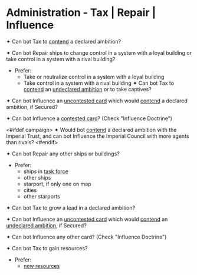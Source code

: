 # Administration - Tax | Repair | Influence

✦ <!-- priority=1 --> Can bot Tax to <ins>contend</ins> a declared ambition?

✦ <!-- priority=4 --> Can bot Repair ships to change control in a system with a loyal building or take control in a system with a rival building?

- Prefer:
	- Take or neutralize control in a system with a loyal building
	- Take control in a system with a rival building
✦ <!-- priority=6 --> Can bot Tax to <ins>contend</ins> an <ins>undeclared ambition</ins> or to take captives?


✦ <!-- priority=8 --> Can bot Influence an <ins>uncontested card</ins> which would <ins>contend</ins> a declared ambition, if Secured?

✦ <!-- priority=9 --> Can bot Influence a <ins>contested card</ins>? (Check "Influence Doctrine")

<#ifdef campaign>
✦ <!-- priority=9.5 --> Would bot <ins>contend</ins> a declared ambition with the Imperial Trust, and can bot Influence the Imperial Council with more agents than rivals?
<#endif>

✦ <!-- priority=12 --> Can bot Repair any other ships or buildings?

- Prefer:
	- ships in <ins>task force</ins>
	- other ships
	- starport, if only one on map
	- cities
	- other starports

✦ Can bot Tax to grow a lead in a declared ambition?

✦ Can bot Influence an <ins>uncontested card</ins> which would <ins>contend</ins> an <ins>undeclared ambition</ins>, if Secured?

✦ Can bot Influence any other card? (Check "Influence Doctrine")

✦ Can bot Tax to gain resources?

- Prefer:
	- <ins>new resources</ins>
<div class="pagebreak"> </div>
